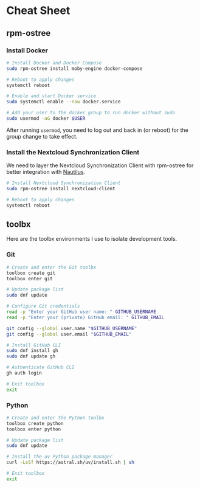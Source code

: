 # Cheat Sheet

## rpm-ostree

### Install Docker

```bash
# Install Docker and Docker Compose
sudo rpm-ostree install moby-engine docker-compose

# Reboot to apply changes
systemctl reboot

# Enable and start Docker service
sudo systemctl enable --now docker.service

# Add your user to the docker group to run docker without sudo
sudo usermod -aG docker $USER
```

After running `usermod`, you need to log out and back in (or reboot) for the group change to take effect.

### Install the Nextcloud Synchronization Client

We need to layer the Nextcloud Synchronization Client with rpm-ostree for better integration with [Nautilus](https://apps.gnome.org/de/Nautilus/).

```bash
# Install Nextcloud Synchronization Client
sudo rpm-ostree install nextcloud-client

# Reboot to apply changes
systemctl reboot
```

## toolbx

Here are the toolbx environments I use to isolate development tools.

### Git

```bash
# Create and enter the Git toolbx
toolbox create git
toolbox enter git

# Update package list
sudo dnf update

# Configure Git credentials
read -p "Enter your GitHub user name: " GITHUB_USERNAME
read -p "Enter your (private) GitHub email: " GITHUB_EMAIL

git config --global user.name "$GITHUB_USERNAME"
git config --global user.email "$GITHUB_EMAIL"

# Install GitHub CLI
sudo dnf install gh
sudo dnf update gh

# Authenticate GitHub CLI
gh auth login

# Exit toolbox
exit
```

### Python

```bash
# Create and enter the Python toolbx
toolbox create python
toolbox enter python

# Update package list
sudo dnf update

# Install the uv Python package manager
curl -LsSf https://astral.sh/uv/install.sh | sh

# Exit toolbox
exit
```
